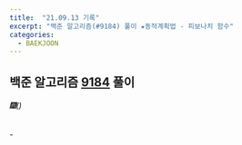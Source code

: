 ```yaml
---
title:  "21.09.13 기록"
excerpt: "백준 알고리즘(#9184) 풀이 ★동적계획법 - 피보나치 함수"
categories:
  - BAEKJOON
---
```



## 백준 알고리즘 [9184](https://www.acmicpc.net/problem/9184) 풀이

###### 🎆()<br/>
-<br>


```java

```
<br>
